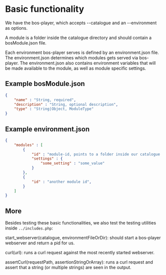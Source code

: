 # Basic functionality

We have the bos-player, which accepts --catalogue and an --environment as options.

A module is a folder inside the catalogue directory and should contain
a bosModule.json file.

Each environment bos-player serves is defined by an environment.json file.
The environment.json determines which modules gets served via bos-player.
The environment.json also contains environment variables that will be made
available to the module, as well as module specific settings.


## Example bosModule.json
```json
{
    "name" : "String, required",
    "description" : "String, optional description",
    "type" : "String|Object, ModuleType"
}
```

## Example environment.json 
```json
{
    "modules" : [
        { 
            "id" : "module-id, points to a folder inside our catalogue directory",
            "settings" : {
                "some_setting" : "some_value"
            }
        },
        {
            "id" : "another module id",
        }
    ]
}
```

## More
Besides testing these basic functionalities,
we also test the testing utilities inside `../includes.php`:

start_webserver(catalogue, environmentFileOrDir):
     should start a bos-player webserver and return a pid for us.

curl(url):
    runs a curl request against the most recently started webserver.

assertCurl(requestPath, assertionStringOrArray):
    runs a curl request and assert that a string (or multiple strings) are
    seen in the output.

